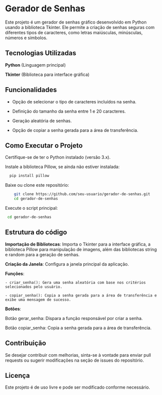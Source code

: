 # Gerador de Senhas

Este projeto é um gerador de senhas gráfico desenvolvido em Python usando a biblioteca Tkinter. Ele permite a criação de senhas seguras com diferentes tipos de caracteres, como letras maiúsculas, minúsculas, números e símbolos.
## Tecnologias Utilizadas

**Python** (Linguagem principal)

**Tkinter** (Biblioteca para interface gráfica)


## Funcionalidades

- Opção de selecionar o tipo de caracteres incluídos na senha.

- Definição do tamanho da senha entre 1 e 20 caracteres.

- Geração aleatória de senhas.

- Opção de copiar a senha gerada para a área de transferência.
## Como Executar o Projeto

Certifique-se de ter o Python instalado (versão 3.x).

Instale a biblioteca Pillow, se ainda não estiver instalada:

```bash
  pip install pillow
```
Baixe ou clone este repositório:

```bash
    git clone https://github.com/seu-usuario/gerador-de-senhas.git
    cd gerador-de-senhas
```
Execute o script principal:
```bash
 cd gerador-de-senhas
```
## Estrutura do código

**Importação de Bibliotecas**: Importa o Tkinter para a interface gráfica, a biblioteca Pillow para manipulação de imagens, além das bibliotecas string e random para a geração de senhas.

**Criação da Janela**: Configura a janela principal da aplicação.

**Funções**:

    - criar_senha(): Gera uma senha aleatória com base nos critérios selecionados pelo usuário.

    - copiar_senha(): Copia a senha gerada para a área de transferência e exibe uma mensagem de sucesso.

**Botões**: 

Botão gerar_senha: Dispara a função responsável por criar a senha.

Botão copiar_senha: Copia a senha gerada para a área de transferência.
## Contribuição

Se desejar contribuir com melhorias, sinta-se à vontade para enviar pull requests ou sugerir modificações na seção de issues do repositório.



## Licença

Este projeto é de uso livre e pode ser modificado conforme necessário.